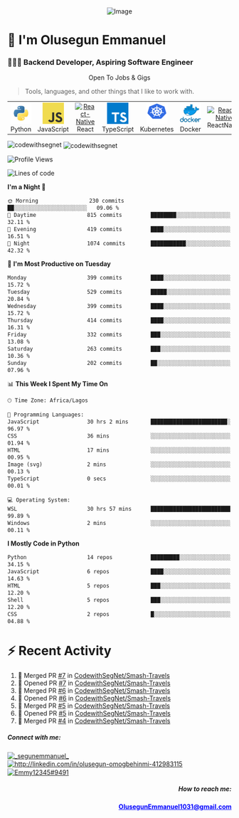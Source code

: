 <div align="center">
  <img align="center" height="200" width="1000" src="https://raw.githubusercontent.com/Schweinepriester/Schweinepriester/master/MeagerHardtofindAlbertosaurus-size_restricted.gif" alt="Image" />
</div>

<div>
  <h1 align="left">👋 I'm Olusegun Emmanuel</h1>
</div>
<h3 align="left">👨🏾‍💻 Backend Developer, Aspiring Software Engineer</h3>
<p align="center"> Open To Jobs & Gigs</p>

> Tools, languages, and other things that I like to work with.
<table>
  <tr>
    <td align="center" width="96">
      <a href="#macropower-tech">
        <img src="https://raw.githubusercontent.com/github/explore/main/topics/python/python.png" width="48" height="48" alt="Python" />
      </a>
      <br>Python
    </td>
    <td align="center" width="96">
      <a href="#macropower-tech">
        <img src="https://raw.githubusercontent.com/github/explore/main/topics/javascript/javascript.png" width="48" height="48" alt="JavaScript" />
      </a>
      <br>JavaScript
    </td>
    <td align="center" width="96">
      <a href="#macropower-tech">
        <img src="https://reactnative.dev/img/header_logo.svg" width="48" height="48" alt="React-Native" />
      </a>
      <br>React
    </td>
    <td align="center" width="96">
      <a href="#macropower-tech">
        <img src="https://raw.githubusercontent.com/github/explore/main/topics/typescript/typescript.png" width="48" height="48" alt="TypeScript" />
      </a>
      <br>TypeScript
    </td>
    <td align="center" width="96">
      <a href="#macropower-tech">
        <img src="https://raw.githubusercontent.com/cncf/artwork/master/projects/kubernetes/icon/color/kubernetes-icon-color.svg" width="48" height="48" alt="Kubernetes" />
      </a>
      <br>Kubernetes
    </td>
    <td align="center" width="96"> 
      <a href="#macropower-tech">
        <img src="https://raw.githubusercontent.com/github/explore/main/topics/docker/docker.png" width="48" height="48" alt="Docker" />
      </a>
      <br>Docker
    </td>
   <td align="center" width="96">
      <a href="#macropower-tech">
        <img src="https://reactnative.dev/img/header_logo.svg" width="48" height="48" alt="React-Native" />
      </a>
      <br>ReactNative
    </td>
     <td align="center" width="96">
      <a href="#macropower-tech">
        <img src="https://upload.wikimedia.org/wikipedia/commons/3/35/Tux.svg" width="48" height="48" alt="Linux" />
      </a>
      <br>Linux
    </td>
  </tr>
</table>


<div>
  <p><img align="left" src="https://github-readme-stats.vercel.app/api/top-langs?username=codewithsegnet&show_icons=true&locale=en&bg_color=00000000&layout=compact&hide_border=True&text_color=ffffff" alt="codewithsegnet" /></p>
<p>&nbsp;<img align="center" src="https://github-readme-stats.vercel.app/api?username=codewithsegnet&show_icons=true&locale=en&bg_color=00000000&hide_border=True&text_color=ffffff" alt="codewithsegnet" /></p>

</div>

<!--START_SECTION:wakatime-->
![Profile Views](http://img.shields.io/badge/Profile%20Views-0-blue)

![Lines of code](https://img.shields.io/badge/From%20Hello%20World%20I%27ve%20Written-24.6%20million%20lines%20of%20code-blue)

**I'm a Night 🦉** 

```text
🌞 Morning                230 commits         ██░░░░░░░░░░░░░░░░░░░░░░░   09.06 % 
🌆 Daytime                815 commits         ████████░░░░░░░░░░░░░░░░░   32.11 % 
🌃 Evening                419 commits         ████░░░░░░░░░░░░░░░░░░░░░   16.51 % 
🌙 Night                  1074 commits        ███████████░░░░░░░░░░░░░░   42.32 % 
```
📅 **I'm Most Productive on Tuesday** 

```text
Monday                   399 commits         ████░░░░░░░░░░░░░░░░░░░░░   15.72 % 
Tuesday                  529 commits         █████░░░░░░░░░░░░░░░░░░░░   20.84 % 
Wednesday                399 commits         ████░░░░░░░░░░░░░░░░░░░░░   15.72 % 
Thursday                 414 commits         ████░░░░░░░░░░░░░░░░░░░░░   16.31 % 
Friday                   332 commits         ███░░░░░░░░░░░░░░░░░░░░░░   13.08 % 
Saturday                 263 commits         ███░░░░░░░░░░░░░░░░░░░░░░   10.36 % 
Sunday                   202 commits         ██░░░░░░░░░░░░░░░░░░░░░░░   07.96 % 
```


📊 **This Week I Spent My Time On** 

```text
🕑︎ Time Zone: Africa/Lagos

💬 Programming Languages: 
JavaScript               30 hrs 2 mins       ████████████████████████░   96.97 % 
CSS                      36 mins             ░░░░░░░░░░░░░░░░░░░░░░░░░   01.94 % 
HTML                     17 mins             ░░░░░░░░░░░░░░░░░░░░░░░░░   00.95 % 
Image (svg)              2 mins              ░░░░░░░░░░░░░░░░░░░░░░░░░   00.13 % 
TypeScript               0 secs              ░░░░░░░░░░░░░░░░░░░░░░░░░   00.01 % 

💻 Operating System: 
WSL                      30 hrs 57 mins      █████████████████████████   99.89 % 
Windows                  2 mins              ░░░░░░░░░░░░░░░░░░░░░░░░░   00.11 % 
```

**I Mostly Code in Python** 

```text
Python                   14 repos            █████████░░░░░░░░░░░░░░░░   34.15 % 
JavaScript               6 repos             ████░░░░░░░░░░░░░░░░░░░░░   14.63 % 
HTML                     5 repos             ███░░░░░░░░░░░░░░░░░░░░░░   12.20 % 
Shell                    5 repos             ███░░░░░░░░░░░░░░░░░░░░░░   12.20 % 
CSS                      2 repos             █░░░░░░░░░░░░░░░░░░░░░░░░   04.88 % 
```




<!--END_SECTION:wakatime-->


# ⚡ Recent Activity
<!--START_SECTION:activity-->
1. 🎉 Merged PR [#7](https://github.com/CodewithSegNet/Smash-Travels/pull/7) in [CodewithSegNet/Smash-Travels](https://github.com/CodewithSegNet/Smash-Travels)
2. 💪 Opened PR [#7](https://github.com/CodewithSegNet/Smash-Travels/pull/7) in [CodewithSegNet/Smash-Travels](https://github.com/CodewithSegNet/Smash-Travels)
3. 🎉 Merged PR [#6](https://github.com/CodewithSegNet/Smash-Travels/pull/6) in [CodewithSegNet/Smash-Travels](https://github.com/CodewithSegNet/Smash-Travels)
4. 💪 Opened PR [#6](https://github.com/CodewithSegNet/Smash-Travels/pull/6) in [CodewithSegNet/Smash-Travels](https://github.com/CodewithSegNet/Smash-Travels)
5. 🎉 Merged PR [#5](https://github.com/CodewithSegNet/Smash-Travels/pull/5) in [CodewithSegNet/Smash-Travels](https://github.com/CodewithSegNet/Smash-Travels)
6. 💪 Opened PR [#5](https://github.com/CodewithSegNet/Smash-Travels/pull/5) in [CodewithSegNet/Smash-Travels](https://github.com/CodewithSegNet/Smash-Travels)
7. 🎉 Merged PR [#4](https://github.com/CodewithSegNet/Smash-Travels/pull/4) in [CodewithSegNet/Smash-Travels](https://github.com/CodewithSegNet/Smash-Travels)
<!--END_SECTION:activity-->


<h5 align="left">Connect with me:</h5>
<p align="left">
<a href="https://twitter.com/_segunemmanuel_" target="blank"><img align="center" src="https://raw.githubusercontent.com/rahuldkjain/github-profile-readme-generator/master/src/images/icons/Social/twitter.svg" alt="_segunemmanuel_" height="30" width="40" /></a>
<a href="https://linkedin.com/in/http://linkedin.com/in/olusegun-omogbehinmi-412983115" target="blank"><img align="center" src="https://raw.githubusercontent.com/rahuldkjain/github-profile-readme-generator/master/src/images/icons/Social/linked-in-alt.svg" alt="http://linkedin.com/in/olusegun-omogbehinmi-412983115" height="30" width="40" /></a>
<a href="https://discord.gg/Emmy12345#9491" target="blank"><img align="center" src="https://raw.githubusercontent.com/rahuldkjain/github-profile-readme-generator/master/src/images/icons/Social/discord.svg" alt="Emmy12345#9491" height="30" width="40" /></a>

   <div style="flex: 1; text-align: right;">
    <h5>How to reach me:</h5>
    <a href="mailto:OlusegunEmmanuel1031@gmail.com" style="color: blue; font-weight: bold;">OlusegunEmmanuel1031@gmail.com</a>
  </div>
</p>
